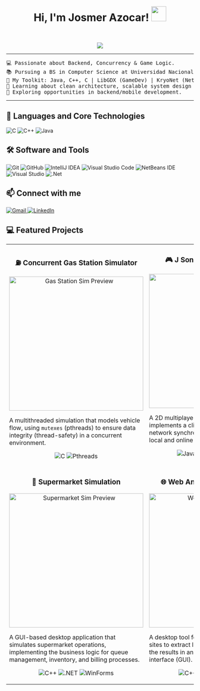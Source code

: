 <h1 align="center">
Hi, I'm Josmer Azocar!
  <picture><img src = "https://github.com/7oSkaaa/7oSkaaa/blob/main/Images/about_me.gif?raw=true" width = 40px></picture>
  </h1>
  
<br/>

<p align="center">
  <a href="https://github.com/DenverCoder1/readme-typing-svg"><img src="https://readme-typing-svg.herokuapp.com?lines=Computer+Science+Student;Software+Developer&center=true&width=380&height=45"></a>
</p>
<hr>

<pre>
💻 Passionate about Backend, Concurrency & Game Logic.
📚 Pursuing a BS in Computer Science at Universidad Nacional Experimental de Guayana (UNEG)
🚀 My Toolkit: Java, C++, C | LibGDX (GameDev) | KryoNet (Networking) | WinForms (UI)
🌱 Learning about clean architecture, scalable system design and mobile development.
🚩 Exploring opportunities in backend/mobile development.
</pre>
<hr>

## 🚀 Languages and Core Technologies

  ![C](https://img.shields.io/badge/C%20-%232370ED.svg?style=for-the-badge&logo=c&logoColor=white)
    ![C++](https://img.shields.io/badge/C++%20-%2300599C.svg?style=for-the-badge&logo=c%2B%2B&logoColor=white)
    ![Java](https://img.shields.io/badge/java-%23ED8B00.svg?style=for-the-badge&logo=openjdk&logoColor=white)

## 🛠️ Software and Tools

   ![Git](https://img.shields.io/badge/git-%23F05033.svg?style=for-the-badge&logo=git&logoColor=white)
    ![GitHub](https://img.shields.io/badge/github-%23121011.svg?style=for-the-badge&logo=github&logoColor=white)
    ![IntelliJ IDEA](https://img.shields.io/badge/IntelliJIDEA-000000.svg?style=for-the-badge&logo=intellij-idea&logoColor=white)
    ![Visual Studio Code](https://img.shields.io/badge/Visual%20Studio%20Code-0078d7.svg?style=for-the-badge&logo=visual-studio-code&logoColor=white)
    ![NetBeans IDE](https://img.shields.io/badge/NetBeansIDE-1B6AC6.svg?style=for-the-badge&logo=apache-netbeans-ide&logoColor=white)
    ![Visual Studio](https://img.shields.io/badge/Visual%20Studio-5C2D91.svg?style=for-the-badge&logo=visual-studio&logoColor=white)
    ![.Net](https://img.shields.io/badge/.NET-5C2D91?style=for-the-badge&logo=.net&logoColor=white)


## 📫 Connect with me

<a href="mailto:josmer22azocar@gmail.com">
  <img alt="Gmail" src="https://img.shields.io/badge/Gmail-D14836?style=for-the-badge&logo=gmail&logoColor=white" />
</a>

<a href="https://www.linkedin.com/in/josmer-azocar-5b8539275/">
  <img alt="LinkedIn" src="https://img.shields.io/badge/LinkedIn-0A66C2?style=for-the-badge&logo=linkedin&logoColor=white" />
</a>

## 💻 Featured Projects

<table border="0" align="center">
<tr align="center">
<td width="50%" valign="top">

### ⛽ Concurrent Gas Station Simulator
<a href="https://github.com/josmer-azocar/Concurrent-Gas-Station-Simulator" target="_blank"><img src="https://github.com/user-attachments/assets/0421719a-fc16-42be-b763-465f0eb84254" width="360" alt="Gas Station Sim Preview"/></a>
<br>
<p align="left">A multithreaded simulation that models vehicle flow, using <code>mutexes</code> (pthreads) to ensure data integrity (thread-safety) in a concurrent environment.</p>
<p align="center">
  <img src="https://img.shields.io/badge/C-00599C?style=for-the-badge&logo=c&logoColor=white" alt="C"/>
  <img src="https://img.shields.io/badge/Pthreads-000000?style=for-the-badge&logo=linux&logoColor=white" alt="Pthreads"/>
</p>

</td>
<td width="50%" valign="top">
  
### 🎮 J Sonic (Multiplayer Game)
<a href="https://github.com/josmer-azocar/Project-JSonic" target="_blank"><img src="https://github.com/user-attachments/assets/a78889be-ac03-412e-b43e-aa7058786503" width="360" alt="J Sonic Preview"/></a>
<br>
<p align="left">A 2D multiplayer game built from scratch. It implements a client-server architecture and network synchronization logic to support both local and online game modes.</p>
<p align="center">
  <img src="https://img.shields.io/badge/Java-ED8B00?style=for-the-badge&logo=openjdk&logoColor=white" alt="Java"/>
  <img src="https://img.shields.io/badge/LibGDX-FFFFFF?style=for-the-badge&logo=libgdx&logoColor=black" alt="LibGDX"/>
  <img src="https://img.shields.io/badge/KryoNet-blue?style=for-the-badge" alt="KryoNet"/>
</p>

</td>
</tr>
<tr align="center">
<td width="50%" valign="top">

### 🛒 Supermarket Simulation
<a href="https://github.com/josmer-azocar/Supermarket_Simulation" target="_blank"><img src="https://github.com/user-attachments/assets/c9217cd5-6a49-499d-a8c2-5dc0eedac3dc" width="360" alt="Supermarket Sim Preview"/></a>
<br>
<p align="left">A GUI-based desktop application that simulates supermarket operations, implementing the business logic for queue management, inventory, and billing processes.</p>
<p align="center">
  <img src="https://img.shields.io/badge/C%2B%2B-00599C?style=for-the-badge&logo=c%2B%2B&logoColor=white" alt="C++"/>
  <img src="https://img.shields.io/badge/.NET-512BD4?style=for-the-badge&logo=dotnet&logoColor=white" alt=".NET"/>
  <img src="https://img.shields.io/badge/WinForms-blue?style=for-the-badge" alt="WinForms"/>
</p>

</td>
<td width="50%" valign="top">

### 🌐 Web Analyzer (NexusCrawler)
<a href="https://github.com/josmer-azocar/NexusCrawlerApp" target="_blank"><img src="https://github.com/user-attachments/assets/9d49232c-8c03-4c34-8d04-1683014801ca" width="360" alt="Web Analyzer Preview"/></a>
<br>
<p align="left">A desktop tool for website analysis. It crawls sites to extract links and metadata, presenting the results in an intuitive graphical user interface (GUI).</p>
<p align="center">
  <img src="https://img.shields.io/badge/C%2B%2B-00599C?style=for-the-badge&logo=c%2B%2B&logoColor=white" alt="C++"/>
  <img src="https://img.shields.io/badge/.NET-512BD4?style=for-the-badge&logo=dotnet&logoColor=white" alt=".NET"/>
  <img src="https://img.shields.io/badge/WinForms-blue?style=for-the-badge" alt="WinForms"/>
</p>

</td>
</tr>
</table>
